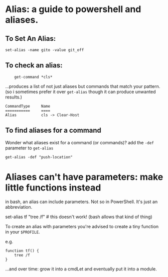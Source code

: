 # Alias: a guide to powershell and aliases.

## To Set An Alias:

    set-alias -name gito -value git_off
		

## To check an alias:

		get-command *cls*

...produces a list of not just aliases but commands that match your pattern. (so i sometimes prefer it over `get-alias` though it can produce unwanted results.)


	CommandType     Name
	===========     ====
	Alias           cls -> Clear-Host



## To find aliases for a command

Wonder what aliases exist for a command (or commands)? add the `-def` parameter to `get-alias`

	get-alias -def "push-location"


# Aliases can't have parameters: make little functions instead

in bash, an alias can include parameters. Not so in PowerShell. It's just an abbreviation.

set-alias tf "tree /f" # this doesn't work! (bash allows that kind of thing)

To create an alias with parameters you're advised to create a tiny function in your `$PROFILE`.

e.g.

    function tf() {
        tree /f
    }


...and over time: grow it into a cmdLet and eventually put it into a module.

